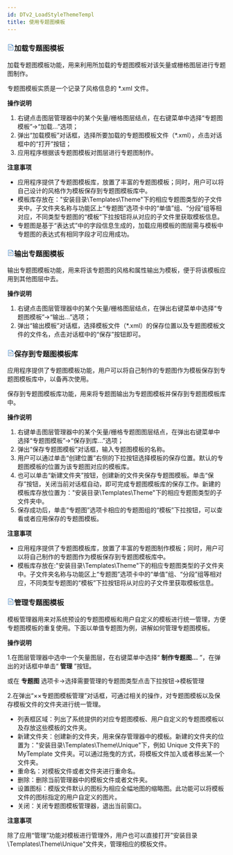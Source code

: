 ```yaml
---
id: DTv2_LoadStyleThemeTempl
title: 使用专题图模板
---
```

### ![](../../img/read.gif)加载专题图模板

加载专题图模板功能，用来利用所加载的专题图模板对该矢量或栅格图层进行专题图制作。

专题图模板实质是一个记录了风格信息的 *.xml 文件。

**操作说明**

1. 右键点击图层管理器中的某个矢量/栅格图层结点，在右键菜单中选择“专题图模板”->“加载…”选项；
2. 弹出“加载模板”对话框，选择所要加载的专题图模板文件（*.xml），点击对话框中的“打开”按钮；
3. 应用程序根据该专题图模板对图层进行专题图制作。

**注意事项**

* 应用程序提供了专题图模板库，放置了丰富的专题图模板；同时，用户可以将自己设计的风格作为模板保存到专题图模板库中。
* 模板库存放在："安装目录\Templates\Theme"下的相应专题图类型的子文件夹中。子文件夹名称与功能区上“专题图”选项卡中的“单值”组、“分段”组等相对应，不同类型专题图的“模板”下拉按钮将从对应的子文件里获取模板信息。
* 专题图是基于“表达式”中的字段信息生成的，加载应用模板的图层需与模板中专题图的表达式有相同字段才可应用成功。

### ![](../../img/read.gif)输出专题图模板

输出专题图模板功能，用来将该专题图的风格和属性输出为模板，便于将该模板应用到其他图层中去。

**操作说明**

1. 右键点击图层管理器中的某个矢量/栅格图层结点，在弹出右键菜单中选择“专题图模板”->“输出…”选项；
2. 弹出“输出模板”对话框，选择模板文件（*.xml）的保存位置以及专题图模板文件的文件名，点击对话框中的“保存”按钮即可。

### ![](../../img/read.gif)保存到专题图模板库

应用程序提供了专题图模板功能，用户可以将自己制作的专题图作为模板保存到专题图模板库中，以备再次使用。

保存到专题图模板库功能，用来将专题图输出为专题图模板并保存到专题图模板库中。

**操作说明**

1. 右键单击图层管理器中的某个矢量/栅格专题图图层结点，在弹出右键菜单中选择“专题图模板”->“保存到库…”选项；
2. 弹出“保存专题图模板”对话框，输入专题图模板的名称。
3. 用户可以通过单击“创建位置”右侧的下拉按钮选择模板的保存位置。默认的专题图模板的位置为该专题图对应的模板库。
4. 也可以单击“新建文件夹”按钮，创建新的文件夹保存专题图模板。单击“保存”按钮，关闭当前对话框自动，即可完成专题图模板库的保存工作。新建的模板库存放位置为："安装目录\Templates\Theme"下的相应专题图类型的子文件夹中。
5. 保存成功后，单击“专题图”选项卡相应的专题图组的“模板”下拉按钮，可以查看或者应用保存的专题图模板。

**注意事项**

* 应用程序提供了专题图模板库，放置了丰富的专题图制作模板；同时，用户可以将自己制作的专题图作为模板保存到专题图模板库中。
* 模板库存放在:"安装目录\Templates\Theme"下的相应专题图类型的子文件夹中。子文件夹名称与功能区上“专题图”选项卡中的“单值”组、“分段”组等相对应，不同类型专题图的“模板”下拉按钮将从对应的子文件里获取模板信息。

### ![](../../img/read.gif)管理专题图模板

模板管理器用来对系统预设的专题图模板和用户自定义的模板进行统一管理，方便专题图模板的重复使用。下面以单值专题图为例，讲解如何管理专题图模板。

**操作说明**

1.在图层管理器中选中一个矢量图层，在右键菜单中选择“ **制作专题图...** ”，在弹出的对话框中单击“ **管理** ”按钮。

或在 **专题图** 选项卡->选择需要管理的专题图类型点击下拉按钮->模板管理

2.在弹出“××专题图模板管理”对话框，可通过相关的操作，对专题图模板以及保存模板文件的文件夹进行统一管理。  
* 列表框区域：列出了系统提供的对应专题图模板、用户自定义的专题图模板以及存放这些模板的文件夹。
* 新建文件夹：创建新的文件夹，用来保存管理器中的模板。新建的文件夹的位置为："安装目录\Templates\Theme\Unique\"下，例如 Unique 文件夹下的 MyTemplate 文件夹。可以通过拖曳的方式，将模板文件加入或者移出某一个文件夹。
* 重命名：对模板文件或者文件夹进行重命名。
* 删除：删除当前管理器中的模板文件或者文件夹。
* 设置图标：模版文件默认的图标为相应全幅地图的缩略图。此功能可以将模板文件的图标指定的用户自定义的图片。
* 关闭：关闭专题图模板管理器，退出当前窗口。

**注意事项**

除了应用“管理”功能对模板进行管理外，用户也可以直接打开"安装目录\Templates\Theme\Unique"文件夹，管理相应的模板文件。


